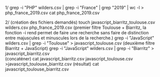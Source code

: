 1/ grep -i "PHP" wilders.csv | grep -i "France" | grep "2019" | wc -l > php_france_2019.csv
cat php_france_2019.csv 

2/ (création des fichiers demandés) touch javascript_biarritz_toulouse.csv wilders.csv php_france_2019.csv 
   (premier filtre Toulouse + Biarritz, la fonction -i rend permet de faire une recherche sans faire de distinction entre majuscules et minuscules lors de la recherche.) grep -i "JavaScript" wilders.csv | grep -i "Toulouse" > javascript_toulouse.csv
   (deuxième filtre Biarritz + JavaScript) grep -i "JavaScript" wilders.csv | grep -i "Biarritz" > javascript_biarritz.csv  
   (concaténer) cat javascript_biarritz.csv javascript_toulouse.csv >javascript_toulouse_biarritz.csv 
   (résultat) cat javascript_toulouse_biarritz.csv 
